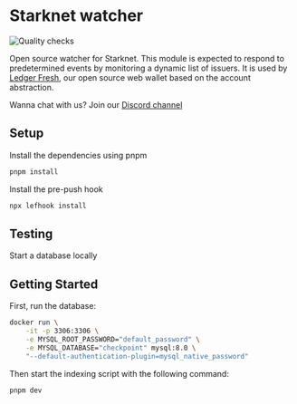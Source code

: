 # Starknet watcher

![Quality checks](https://github.com/ledgerhq/starknet-watcher/actions/workflows/quality.yml/badge.svg?branch=main)

Open source watcher for Starknet. This module is expected to respond to predetermined events by monitoring a dynamic list of issuers. It is used by [Ledger Fresh](https://github.com/LedgerHQ/ledger-fresh-management), our open source web wallet based on the account abstraction.

Wanna chat with us? Join our [Discord channel](https://discord.com/channels/885256081289379850/1053266126953529374)

## Setup

Install the dependencies using pnpm

```sh
pnpm install
```

Install the pre-push hook

```sh
npx lefhook install
```

## Testing

Start a database locally

## Getting Started

First, run the database:

```sh
docker run \
    -it -p 3306:3306 \
    -e MYSQL_ROOT_PASSWORD="default_password" \
    -e MYSQL_DATABASE="checkpoint" mysql:8.0 \
    "--default-authentication-plugin=mysql_native_password"
```

Then start the indexing script with the following command:

```sh
pnpm dev
```
